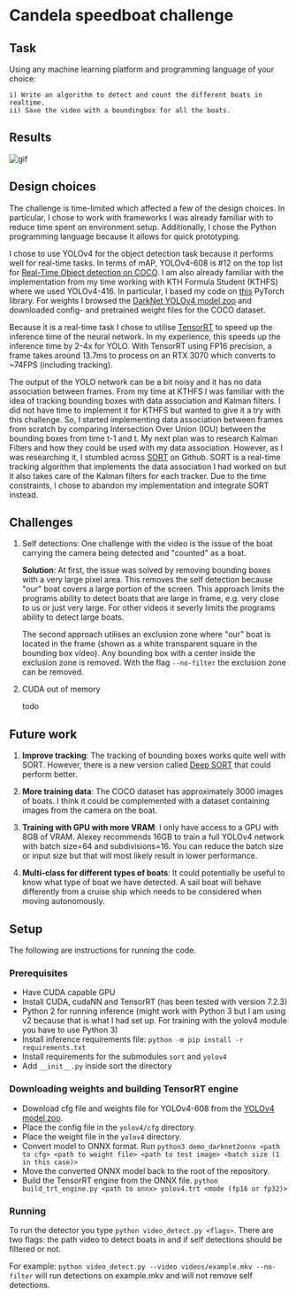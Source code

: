 # Candela speedboat challenge

## Task
Using any machine learning platform and programming language of your choice:

    i) Write an algorithm to detect and count the different boats in realtime.
    ii) Save the video with a boundingbox for all the boats.

## Results
![gif](https://media4.giphy.com/media/NypcrXsdzoVixDaORR/giphy.gif?cid=790b76113d08d11479833bf6f668d26967836080335478e7&rid=giphy.gif&ct=g)

## Design choices
The challenge is time-limited which affected a few of the design choices. In particular, I chose to work with frameworks I was already familiar with to reduce time spent on environment setup. Additionally, I chose the Python programming language because it allows for quick prototyping. 

I chose to use YOLOv4 for the object detection task because it performs well for real-time tasks. In terms of mAP, YOLOv4-608 is #12 on the top list for [Real-Time Object detection on COCO](https://paperswithcode.com/sota/real-time-object-detection-on-coco). I am also already familiar with the implementation from my time working with KTH Formula Student (KTHFS) where we used YOLOv4-416. In particular, I based my code on [this](https://github.com/Tianxiaomo/pytorch-YOLOv4) PyTorch library. For weights I browsed the [DarkNet YOLOv4 model zoo](https://github.com/AlexeyAB/darknet/wiki/YOLOv4-model-zoo) and downloaded config- and pretrained weight files for the COCO dataset.

Because it is a real-time task I chose to utilise [TensorRT](https://developer.nvidia.com/tensorrt) to speed up the inference time of the neural network. In my experience, this speeds up the inference time by 2-4x for YOLO. With TensorRT using FP16 precision, a frame takes around 13.7ms to process on an RTX 3070 which converts to ~74FPS (including tracking). 

The output of the YOLO network can be a bit noisy and it has no data association between frames. From my time at KTHFS I was familiar with the idea of tracking bounding boxes with data association and Kalman filters. I did not have time to implement it for KTHFS but wanted to give it a try with this challenge. So, I started implementing data association between frames from scratch by comparing Intersection Over Union (IOU) between the bounding boxes from time t-1 and t. My next plan was to research Kalman Filters and how they could be used with my data association. However, as I was researching it, I stumbled across [SORT](https://github.com/abewley/sort) on Github. SORT is a real-time tracking algorithm that implements the data association I had worked on but it also takes care of the Kalman filters for each tracker. Due to the time constraints, I chose to abandon my implementation and integrate SORT instead. 


## Challenges
1. Self detections: One challenge with the video is the issue of the boat carrying the camera being detected and "counted" as a boat.

    **Solution**: At first, the issue was solved by removing bounding boxes with a very large pixel area. This removes the self detection because "our" boat covers a large portion of the screen. This approach limits the programs ability to detect boats that are large in frame, e.g. very close to us or just very large. For other videos it severly limits the programs ability to detect large boats. 

    The second approach utilises an exclusion zone where "our" boat is located in the frame (shown as a white transparent square in the bounding box video). Any bounding box with a center inside the exclusion zone is removed. With the flag `--no-filter` the exclusion zone can be removed.

2. CUDA out of memory

    todo

## Future work

1. **Improve tracking**: The tracking of bounding boxes works quite well with SORT. However, there is a new version called [Deep SORT](https://github.com/nwojke/deep_sort) that could perform better. 

2. **More training data**: The COCO dataset has approximately 3000 images of boats. I think it could be complemented with a dataset containing images from the camera on the boat. 

3. **Training with GPU with more VRAM**: I only have access to a GPU with 8GB of VRAM. Alexey recommends 16GB to train a full YOLOv4 network with batch size=64 and subdivisions=16. You can reduce the batch size or input size but that will most likely result in lower performance. 

4. **Multi-class for different types of boats**: It could potentially be useful to know what type of boat we have detected. A sail boat will behave differently from a cruise ship which needs to be considered when moving autonomously. 


## Setup
The following are instructions for running the code. 

### Prerequisites
- Have CUDA capable GPU
- Install CUDA, cudaNN and TensorRT (has been tested with version 7.2.3)
- Python 2 for running inference (might work with Python 3 but I am using v2 because that is what I had set up. For training with the yolov4 module you have to use Python 3)
- Install inference requirements file: `python -m pip install -r requirements.txt`
- Install requirements for the submodules `sort` and `yolov4`
- Add `__init__.py` inside sort the directory

### Downloading weights and building TensorRT engine
- Download cfg file and weights file for YOLOv4-608 from the [YOLOv4 model zoo](https://github.com/AlexeyAB/darknet/wiki/YOLOv4-model-zoo).
- Place the config file in the `yolov4/cfg` directory.
- Place the weight file in the `yolov4` directory. 
- Convert model to ONNX format. Run `python3 demo_darknet2onnx <path to cfg> <path to weight file> <path to test image> <batch size (1 in this case)>`
- Move the converted ONNX model back to the root of the repository.
- Build the TensorRT engine from the ONNX file. `python build_trt_engine.py <path to onnx> yolov4.trt <mode (fp16 or fp32)>`

### Running

To run the detector you type `python video_detect.py <flags>`. There are two flags: the path video to detect boats in and if self detections should be filtered or not.

For example: `python video_detect.py --video videos/example.mkv --no-filter` will run detections on example.mkv and will not remove self detections. 

